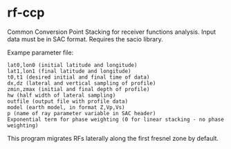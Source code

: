 # rf-ccp
Common Conversion Point Stacking for receiver functions analysis. Input data must be in SAC format. Requires the sacio library.

Exampe parameter file:

    lat0,lon0 (initial latitude and longitude)
    lat1,lon1 (final latitude and longitude)
    t0,t1 (desired initial and final time of data)
    dx,dz (lateral and vertical sampling of profile)
    zmin,zmax (initial and final depth of profile)
    hw (half width of lateral sampling)
    outfile (output file with profile data)
    model (earth model, in format Z,Vp,Vs)
    p (name of ray parameter variable in SAC header)
    Exponential term for phase weighting (0 for linear stacking - no phase weighting)
    
This program migrates RFs laterally along the first fresnel zone by default.
